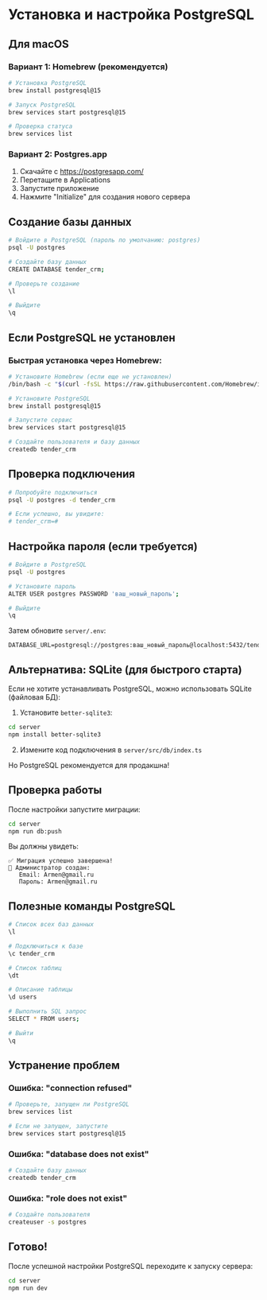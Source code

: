# Установка и настройка PostgreSQL

## Для macOS

### Вариант 1: Homebrew (рекомендуется)

```bash
# Установка PostgreSQL
brew install postgresql@15

# Запуск PostgreSQL
brew services start postgresql@15

# Проверка статуса
brew services list
```

### Вариант 2: Postgres.app

1. Скачайте с https://postgresapp.com/
2. Перетащите в Applications
3. Запустите приложение
4. Нажмите "Initialize" для создания нового сервера

## Создание базы данных

```bash
# Войдите в PostgreSQL (пароль по умолчанию: postgres)
psql -U postgres

# Создайте базу данных
CREATE DATABASE tender_crm;

# Проверьте создание
\l

# Выйдите
\q
```

## Если PostgreSQL не установлен

### Быстрая установка через Homebrew:

```bash
# Установите Homebrew (если еще не установлен)
/bin/bash -c "$(curl -fsSL https://raw.githubusercontent.com/Homebrew/install/HEAD/install.sh)"

# Установите PostgreSQL
brew install postgresql@15

# Запустите сервис
brew services start postgresql@15

# Создайте пользователя и базу данных
createdb tender_crm
```

## Проверка подключения

```bash
# Попробуйте подключиться
psql -U postgres -d tender_crm

# Если успешно, вы увидите:
# tender_crm=#
```

## Настройка пароля (если требуется)

```bash
# Войдите в PostgreSQL
psql -U postgres

# Установите пароль
ALTER USER postgres PASSWORD 'ваш_новый_пароль';

# Выйдите
\q
```

Затем обновите `server/.env`:
```
DATABASE_URL=postgresql://postgres:ваш_новый_пароль@localhost:5432/tender_crm
```

## Альтернатива: SQLite (для быстрого старта)

Если не хотите устанавливать PostgreSQL, можно использовать SQLite (файловая БД):

1. Установите `better-sqlite3`:
```bash
cd server
npm install better-sqlite3
```

2. Измените код подключения в `server/src/db/index.ts`

Но PostgreSQL рекомендуется для продакшна!

## Проверка работы

После настройки запустите миграции:

```bash
cd server
npm run db:push
```

Вы должны увидеть:
```
✅ Миграция успешно завершена!
📧 Администратор создан:
   Email: Armen@gmail.ru
   Пароль: Armen@gmail.ru
```

## Полезные команды PostgreSQL

```bash
# Список всех баз данных
\l

# Подключиться к базе
\c tender_crm

# Список таблиц
\dt

# Описание таблицы
\d users

# Выполнить SQL запрос
SELECT * FROM users;

# Выйти
\q
```

## Устранение проблем

### Ошибка: "connection refused"

```bash
# Проверьте, запущен ли PostgreSQL
brew services list

# Если не запущен, запустите
brew services start postgresql@15
```

### Ошибка: "database does not exist"

```bash
# Создайте базу данных
createdb tender_crm
```

### Ошибка: "role does not exist"

```bash
# Создайте пользователя
createuser -s postgres
```

## Готово!

После успешной настройки PostgreSQL переходите к запуску сервера:

```bash
cd server
npm run dev
```
